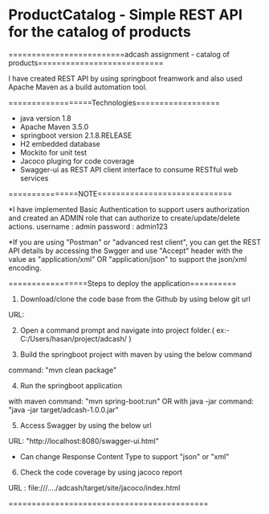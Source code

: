 # ProductCatalog - Simple REST API for the catalog of products

=========================adcash assignment - catalog of products===========================

I have created REST API by using springboot freamwork and also used Apache Maven as a build automation tool.

==================Technologies================== 
* java version 1.8
* Apache Maven 3.5.0
* springboot version 2.1.8.RELEASE
* H2 embedded database 
* Mockito for unit test
* Jacoco pluging for code coverage 
* Swagger-ui as REST API client interface to consume RESTful web services

===============NOTE=============================

*I have implemented Basic Authentication to support users authorization and created an ADMIN role that can 
authorize to create/update/delete actions. 
username : admin
password : admin123


*If you are using "Postman" or "advanced rest client", you can get the REST API details by accessing the Swgger 
and use "Accept" header with the value as "application/xml" OR "application/json" to support the json/xml encoding.


=================Steps to deploy the application==========

1) Download/clone the code base from the Github by using below git url

URL: 

2) Open a command prompt and navigate into project folder.( ex:- C:/Users/hasan/project/adcash/ )

3) Build the springboot project with maven by using the below command

 command: "mvn clean package"

4) Run the springboot application 

with maven command: "mvn spring-boot:run"
OR
with java -jar command:  "java -jar target/adcash-1.0.0.jar"

5) Access Swagger by using the below url

URL: "http://localhost:8080/swagger-ui.html"

* Can change Response Content Type to support "json" or "xml"

6) Check the code coverage by using jacoco report

URL : file:///..../adcash/target/site/jacoco/index.html

===========================================


